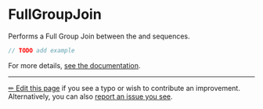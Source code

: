 # FullGroupJoin

Performs a Full Group Join between the and sequences.

```c# --destination-file ../code/Program.cs --region statements --project ../code/TryMoreLinq.csproj
// TODO add example
```

For more details, [see the documentation][doc].

---

[&#x270F; Edit this page][edit] if you see a typo or wish to contribute an
improvement. Alternatively, you can also [report an issue you see][issue].


[edit]: https://github.com/morelinq/try/edit/master/m/full-group-join.md
[issue]: https://github.com/morelinq/try/issues/new?title=FullGroupJoin
[doc]: https://morelinq.github.io/3.1/ref/api/html/Overload_MoreLinq_MoreEnumerable_FullGroupJoin.htm
